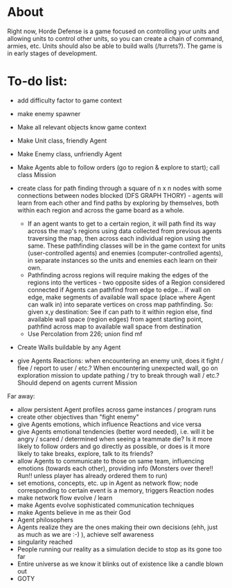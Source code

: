 # About
Right now, Horde Defense is a game focused on controlling your units and allowing
units to control other units, so you can create a chain of command, armies, etc.
Units should also be able to build walls (/turrets?). The game is in early stages
of development.


# To-do list:

- add difficulty factor to game context
- make enemy spawner

- Make all relevant objects know game context
- Make Unit class, friendly Agent
- Make Enemy class, unfriendly Agent
- Make Agents able to follow orders (go to region & explore to start); call class
  Mission
- create class for path finding through a square of n x n nodes with some
  connections between nodes blocked (DFS GRAPH THORY) - agents will learn from
  each other and find paths by exploring by themselves, both within each region
  and across the game board as a whole.
  + If an agent wants to get to a certain region, it will path find its way
    across the map's regions using data collected from previous agents traversing
    the map, then across each individual region using the same. These pathfinding
    classes will be in the game context for units (user-controlled agents) and
    enemies (computer-controlled agents), in separate instances so the units and
    enemies each learn on their own.
  + Pathfinding across regions will require making the edges of the regions into
    the vertices - two opposite sides of a Region considered connected if Agents
    can pathfind from edge to edge... if wall on edge, make segments of available
    wall space (place where Agent can walk in) into separate vertices on cross
    map pathfinding. So:
    given x,y destination:
      See if can path to it within region
      else, find available wall space (region edges) from agent starting point,
      pathfind across map to available wall space from destination
  + Use Percolation from 226; union find mf
- Create Walls buildable by any Agent
- give Agents Reactions: when encountering an enemy unit, does it fight / flee /
  report to user / etc.? When encountering unexpected wall, go on exploration
  mission to update pathing  / try to break through wall / etc.? Should depend
  on agents current Mission

Far away:

- allow persistent Agent profiles across game instances / program runs
- create other objectives than "fight enemy"
- give Agents emotions, which influence Reactions and vice versa
- give Agents emotional tendencies (better word needed), i.e. will it be angry
  / scared / determined when seeing a teammate die? Is it more likely to follow
  orders and go directly as possible, or does is it more likely to take breaks,
  explore, talk to its friends?
- allow Agents to communicate to those on same team, influencing emotions (towards
  each other), providing info (Monsters over there!! Run!! unless player has
  already ordered them to run)
- set emotions, concepts, etc. up in Agent as network flow; node corresponding to
  certain event is a memory, triggers Reaction nodes
- make network flow evolve / learn
- make Agents evolve sophisticated communication techniques
- make Agents believe in me as their God
- Agent philosophers
- Agents realize they are the ones making their own decisions (ehh, just as much
  as we are :-) ), achieve self awareness
- singularity reached
- People running our reality as a simulation decide to stop as its gone too far
- Entire universe as we know it blinks out of existence like a candle blown out
- GOTY
